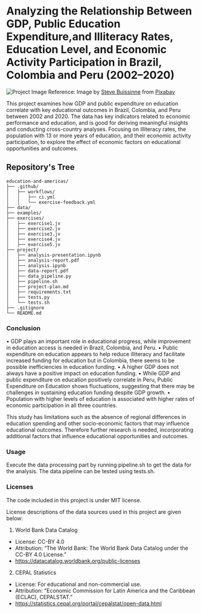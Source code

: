 # Analyzing the Relationship Between GDP, Public Education Expenditure,and Illiteracy Rates, Education Level, and Economic Activity Participation in Brazil, Colombia and Peru (2002–2020)
![Project Image](https://github.com/canberkarc/education-and-americas/tree/main/project/image.jpg)
Reference: Image by [Steve Buissinne](https://pixabay.com/users/stevepb-282134/?utm_source=link-attribution&utm_medium=referral&utm_campaign=image&utm_content=948603) from [Pixabay](https://pixabay.com/?utm_source=link-attribution&utm_medium=referral&utm_campaign=image&utm_content=948603)

This project examines how GDP and public expenditure on education correlate with key educational outcomes in Brazil, 
Colombia, and Peru between 2002 and 2020. The data has key indicators related to economic performance and education, 
and is good for deriving meaningful insights and conducting cross-country analyses.
Focusing on illiteracy rates, the population with 13 or more years of education, and their economic activity participation, 
to explore the effect of economic factors on educational opportunities and outcomes.

## Repository's Tree
```
education-and-americas/
├── .github/
│   ├── workflows/
│   │   ├── ci.yml
│   │   └── exercise-feedback.yml
├── data/
├── examples/
├── exercises/
│   ├── exercise1.jv
│   ├── exercise2.jv
│   ├── exercise3.jv
│   ├── exercise4.jv
│   ├── exercise5.jv
├── project/
│   ├── analysis-presentation.ipynb
│   ├── analysis-report.pdf
│   ├── analysis.ipynb
│   ├── data-report.pdf
│   ├── data_pipeline.py
│   ├── pipeline.sh
│   ├── project-plan.md
│   ├── requirements.txt
│   ├── tests.py
│   └── tests.sh
├── .gitignore
└── README.md
```

### Conclusion

• GDP plays an important role in educational progress, while improvement in education
access is needed in Brazil, Colombia, and Peru.
• Public expenditure on education appears to help reduce illiteracy and facilitate increased
funding for education but in Colombia, there seems to be possible inefficiencies in
education funding.
• A higher GDP does not always have a positive impact on education funding.
• While GDP and public expenditure on education positively correlate in Peru, Public
Expenditure on Education shows fluctuations, suggesting that there may be challenges in
sustaining education funding despite GDP growth.
• Population with higher levels of education is associated with higher rates of economic
participation in all three countries.

This study has limitations such as the absence of regional differences in education spending and other socio-economic factors that may influence educational outcomes.
Therefore further research is needed, incorporating additional factors that influence educational opportunities and outcomes.

### Usage
Execute the data processing part by running pipeline.sh to get the data for the analysis. The data pipeline can be tested using tests.sh.

### Licenses
The code included in this project is under MIT license. 

License descriptions of the data sources used in this project are given below:

1. World Bank Data Catalog
* License: CC-BY 4.0
* Attribution: “The World Bank: The World Bank Data Catalog under the CC-BY 4.0 License.”
* https://datacatalog.worldbank.org/public-licenses

2. CEPAL Statistics
* License: For educational and non-commercial use.
* Attribution: “Economic Commission for Latin America and the Caribbean (ECLAC), CEPALSTAT.”
* https://statistics.cepal.org/portal/cepalstat/open-data.html
